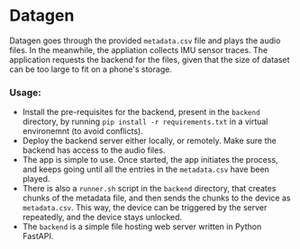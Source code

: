# Datagen

Datagen goes through the provided `metadata.csv` file and plays the audio files. In the meanwhile, the appliation collects IMU sensor traces. The application requests the backend for the files, given that the size of dataset can be too large to fit on a phone's storage.

### Usage:
- Install the pre-requisites for the backend, present in the `backend` directory, by running `pip install -r requirements.txt` in a virtual environemnt (to avoid conflicts).
- Deploy the backend server either locally, or remotely. Make sure the backend has access to the audio files.
- The app is simple to use. Once started, the app initiates the process, and keeps going until all the entries in the `metadata.csv` have been played.
- There is also a `runner.sh` script in the `backend` directory, that creates chunks of the metadata file, and then sends the chunks to the device as `metadata.csv`. This way, the device can be triggered by the server repeatedly, and the device stays unlocked.
- The `backend` is a simple file hosting web server written in Python FastAPI.

